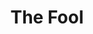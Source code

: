 ---
title: "The Fool"
params:
    id: "the-fool"
    cover: "singles/the_fool_1000x1000.png"
    demo: "the-fool-demo.mp3"
    text: "Coming Soon"
    phrases:
        - "He wears a crown, but behaves like a clown"
        - "His royal act brings shame to the town"
        - "Fancies himself as a superhero"
        - "His ego craves its everlasting mirror"
---